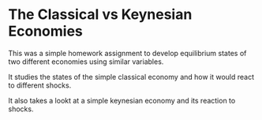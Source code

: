 # The Classical vs Keynesian Economies

This was a simple homework assignment to develop equilibrium states of two different economies using similar variables.

It studies the states of the simple classical economy and how it would react to different shocks.

It also takes a lookt at a simple keynesian economy and its reaction to shocks.